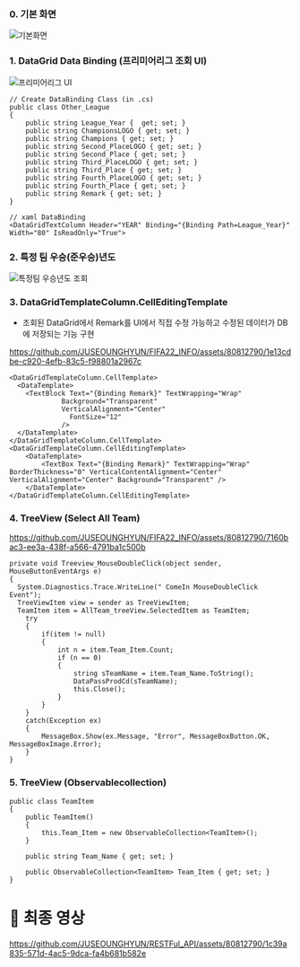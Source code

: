 ### 0. 기본 화면

![기본화면](https://github.com/JUSEOUNGHYUN/FIFA22_INFO/assets/80812790/47a70c2c-c0cb-414d-aedb-6b2abf5c853a)


### 1. DataGrid Data Binding (프리미어리그 조회 UI)
![프리미어리그 UI](https://github.com/JUSEOUNGHYUN/FIFA22_INFO/assets/80812790/a8a846d9-69e4-43ae-855e-ce95c09c5fb8)

    // Create DataBinding Class (in .cs)
    public class Other_League
    {
        public string League_Year {  get; set; }
        public string ChampionsLOGO { get; set; }
        public string Champions { get; set; }
        public string Second_PlaceLOGO { get; set; }
        public string Second_Place { get; set; }
        public string Third_PlaceLOGO { get; set; }
        public string Third_Place { get; set; }
        public string Fourth_PlaceLOGO { get; set; }
        public string Fourth_Place { get; set; }
        public string Remark { get; set; }
    }

    // xaml DataBinding
    <DataGridTextColumn Header="YEAR" Binding="{Binding Path=League_Year}" Width="80" IsReadOnly="True">

### 2. 특정 팀 우승(준우승)년도 
![특정팀 우승년도 조회](https://github.com/JUSEOUNGHYUN/FIFA22_INFO/assets/80812790/02eab86d-eca1-43cb-836c-df469caf8d61)

### 3. DataGridTemplateColumn.CellEditingTemplate
- 조회된 DataGrid에서 Remark를 UI에서 직접 수정 가능하고 수정된 데이터가 DB에 저장되는 기능 구현

https://github.com/JUSEOUNGHYUN/FIFA22_INFO/assets/80812790/1e13cdbe-c920-4efb-83c5-f98801a2967c

    <DataGridTemplateColumn.CellTemplate>
      <DataTemplate>
        <TextBlock Text="{Binding Remark}" TextWrapping="Wrap" 
                 Background="Transparent" 
                 VerticalAlignment="Center"                                                                                           
                   FontSize="12"
                 />
      </DataTemplate>
    </DataGridTemplateColumn.CellTemplate>
    <DataGridTemplateColumn.CellEditingTemplate>
        <DataTemplate>
            <TextBox Text="{Binding Remark}" TextWrapping="Wrap" BorderThickness="0" VerticalContentAlignment="Center" VerticalAlignment="Center" Background="Transparent" />
        </DataTemplate>
    </DataGridTemplateColumn.CellEditingTemplate>

### 4. TreeView (Select All Team)
https://github.com/JUSEOUNGHYUN/FIFA22_INFO/assets/80812790/7160bac3-ee3a-438f-a566-4791ba1c500b

    private void Treeview_MouseDoubleClick(object sender, MouseButtonEventArgs e)
    {
      System.Diagnostics.Trace.WriteLine(" ComeIn MouseDoubleClick Event");
      TreeViewItem view = sender as TreeViewItem;
      TeamItem item = AllTeam_treeView.SelectedItem as TeamItem;
        try
        {
            if(item != null)
            {
                int n = item.Team_Item.Count;
                if (n == 0)
                {
                    string sTeamName = item.Team_Name.ToString();
                    DataPassProdCd(sTeamName);
                    this.Close();
                }
            }
        }
        catch(Exception ex)
        {
            MessageBox.Show(ex.Message, "Error", MessageBoxButton.OK, MessageBoxImage.Error);
        }
    }

### 5. TreeView (Observablecollection)
    public class TeamItem
    {
        public TeamItem()
        {
            this.Team_Item = new ObservableCollection<TeamItem>();
        }

        public string Team_Name { get; set; }

        public ObservableCollection<TeamItem> Team_Item { get; set; }
    }

# 🎥 최종 영상

https://github.com/JUSEOUNGHYUN/RESTFul_API/assets/80812790/1c39a835-571d-4ac5-9dca-fa4b681b582e


